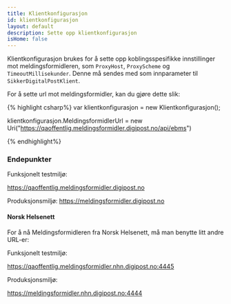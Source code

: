 ```yaml
---
title: Klientkonfigurasjon
id: klientkonfigurasjon
layout: default
description: Sette opp klientkonfigurasjon
isHome: false
---
```


Klientkonfigurasjon brukes for å sette opp koblingsspesifikke innstillinger mot meldingsformidleren, som `ProxyHost`, `ProxyScheme` og `TimeoutMillisekunder`. Denne må sendes med som innparameter til `SikkerDigitalPostKlient`.

For å sette url mot meldingsformidler, kan du gjøre dette slik:

{% highlight csharp%}
var klientkonfigurasjon = new Klientkonfigurasjon();

klientkonfigurasjon.MeldingsformidlerUrl = new Uri("https://qaoffentlig.meldingsformidler.digipost.no/api/ebms")

{% endhighlight%}

<h3 id="endepunkter">Endepunkter</h3>

Funksjonelt testmiljø:

https://qaoffentlig.meldingsformidler.digipost.no

Produksjonsmiljø:
https://meldingsformidler.digipost.no


<h4 id="norskhelsenett">Norsk Helsenett</h4>

For å nå Meldingsformidleren fra Norsk Helsenett, må man benytte litt andre URL-er:

Funksjonelt testmiljø:

https://qaoffentlig.meldingsformidler.nhn.digipost.no:4445

Produksjonsmiljø:

https://meldingsformidler.nhn.digipost.no:4444